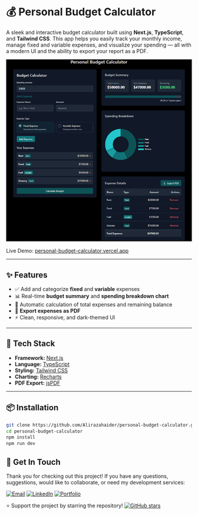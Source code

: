 # 💰 Personal Budget Calculator

A sleek and interactive budget calculator built using **Next.js**, **TypeScript**, and **Tailwind CSS**. This app helps you easily track your monthly income, manage fixed and variable expenses, and visualize your spending — all with a modern UI and the ability to export your report as a PDF.

![Budget Calculator Screenshot](./public/screenshot.png)

Live Demo: [personal-budget-calculator.vercel.app](https://personal-budget-calculator.vercel.app/)

---

## ✨ Features

- ✅ Add and categorize **fixed** and **variable** expenses
- 📊 Real-time **budget summary** and **spending breakdown chart**
- 🧮 Automatic calculation of total expenses and remaining balance
- 📄 **Export expenses as PDF**
- ⚡ Clean, responsive, and dark-themed UI

---

## 🚀 Tech Stack

- **Framework:** [Next.js](https://nextjs.org/)
- **Language:** [TypeScript](https://www.typescriptlang.org/)
- **Styling:** [Tailwind CSS](https://tailwindcss.com/)
- **Charting:** [Recharts](https://recharts.org/)
- **PDF Export:** [jsPDF](https://github.com/parallax/jsPDF)

---

## 📦 Installation

```bash
git clone https://github.com/Alirazahaider/personal-budget-calculator.git
cd personal-budget-calculator
npm install
npm run dev
```

## 💌 Get In Touch

Thank you for checking out this project! If you have any questions, suggestions, would like to collaborate, or need my development services:

[![Email](https://img.shields.io/badge/-Email-0e5255?style=for-the-badge&logo=gmail&logoColor=white)](mailto:alicodespace@gmail.com)
[![LinkedIn](https://img.shields.io/badge/-LinkedIn-0e5255?style=for-the-badge&logo=linkedin&logoColor=white)](https://www.linkedin.com/in/alirazaweb)
[![Portfolio](https://img.shields.io/badge/-Portfolio-0e5255?style=for-the-badge&logo=google-chrome&logoColor=white)](https://alicodez.vercel.app/)

⭐ Support the project by starring the repository!
[![GitHub stars](https://img.shields.io/github/stars/Alirazahaider/personal-budget-calculator?style=social)](https://github.com/Alirazahaider/personal-budget-calculator)
